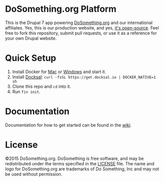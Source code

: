 # DoSomething.org Platform
This is the Drupal 7 app powering [DoSomething.org](http://www.dosomething.org/) and our international affiliates. Yes, this is our production website, and yes, [it's open-source](https://blog.dosomething.org/we-open-sourced-our-code-heres-why-you-should-too/). Feel free to fork this repository, submit pull requests, or use it as a reference for your own Drupal website.

# Quick Setup
1. Install Docker for [Mac](https://docs.docker.com/docker-for-mac) or [Windows](https://docs.docker.com/docker-for-windows) and start it.
2. Install [Docksal](https://docksal.readthedocs.io/en/master/getting-started/env-setup-native/): `curl -fsSL https://get.docksal.io | DOCKER_NATIVE=1 sh`
3. Clone this repo and `cd` into it.
4. Run `fin init`.

# Documentation
Documentation for how to get started can be found in the [wiki](https://github.com/DoSomething/phoenix/wiki).

# License
&copy;2015 DoSomething.org. DoSomething is free software, and may be redistributed under the terms specified in the [LICENSE](https://github.com/DoSomething/phoenix/blob/dev/LICENSE) file. The name and logo for DoSomething.org are trademarks of Do Something, Inc and may not be used without permission.
